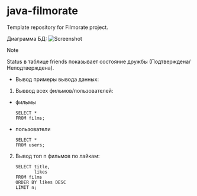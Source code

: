 # java-filmorate
Template repository for Filmorate project.

Диаграмма БД: ![Screenshot](https://github.com/Islandec235/java-filmorate/assets/141726749/abcf3a7a-6554-44ef-90a4-01bd23fd1680)

> [!NOTE]
> Status в таблице friends показывает состояние дружбы (Подтверждена/Неподтверждена).

* Вывод примеры вывода данных:

1. Выввод всех фильмов/пользователей:
*  фильмы
   ```
   SELECT *
   FROM films;
   ```
* пользователи
  ```
  SELECT *
  FROM users;   
  ```
2. Вывод топ n фильмов по лайкам:
   ```
   SELECT title,
          likes
   FROM films
   ORDER BY likes DESC
   LIMIT n;
   ```
